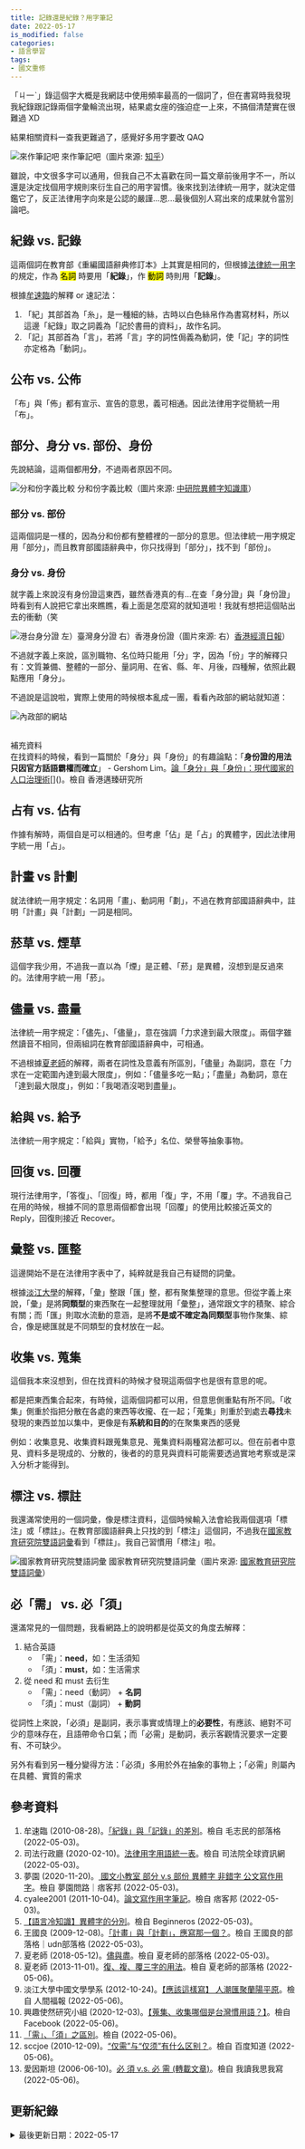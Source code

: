 ```yaml
---
title: 記錄還是紀錄？用字筆記
date: 2022-05-17
is_modified: false
categories:
- 語言學習
tags:
- 國文重修
--- 
```


「ㄐ一ˋ」錄這個字大概是我網誌中使用頻率最高的一個詞了，但在書寫時我發現我紀錄跟記錄兩個字彙輪流出現，結果處女座的強迫症一上來，不搞個清楚實在很難過 XD
  
結果相關資料一查我更難過了，感覺好多用字要改 QAQ

<!--more-->
<p class="illustration">
    <img src="https://i.imgur.com/He6kHyG.png" alt="來作筆記吧">
    來作筆記吧（圖片來源: <a href="https://zhuanlan.zhihu.com/p/44309907">知乎</a>）
</p>

雖說，中文很多字可以通用，但我自己不太喜歡在同一篇文章前後用字不一，所以還是決定找個用字規則來衍生自己的用字習慣。後來找到法律統一用字，就決定借鑑它了，反正法律用字向來是公認的嚴謹...恩...最後個別人寫出來的成果就令當別論吧。



## 紀錄 vs. 記錄
這兩個詞在教育部《重編國語辭典修訂本》上其實是相同的，但根據[法律統一用字](https://www.judicial.gov.tw/tw/cp-2008-163354-de8c4-1.html)的規定，作為 <mark class="bold">名詞</mark> 時要用「**紀錄**」，作 <mark class="bold">動詞</mark> 時則用「**記錄**」。

根據[牟速臨](https://blog.udn.com/pilimao1970/4360937)的解釋 or 速記法：
1. 「紀」其部首為「糸」，是一種細的絲，古時以白色絲帛作為書寫材料，所以這邊「紀錄」取之詞義為「記於書冊的資料」，故作名詞。
2. 「記」其部首為「言」，若將「言」字的詞性侷義為動詞，使「記」字的詞性亦定格為「動詞」。



## 公布 vs. 公佈
「布」與「佈」都有宣示、宣告的意思，義可相通。因此法律用字從簡統一用「布」。



## 部分、身分 vs. 部份、身份
先說結論，這兩個都用**分**，不過兩者原因不同。

<p class="illustration">
    <img src="https://i.imgur.com/NhuTgLE.png" alt="分和份字義比較">
    分和份字義比較（圖片來源: <a href="https://chardb.iis.sinica.edu.tw/meancompare/5206/4EFD">中研院異體字知識庫</a>）
</p>


### 部分 vs. 部份
這兩個詞是一樣的，因為分和份都有整體裡的一部分的意思。但法律統一用字規定用「部分」，而且教育部國語辭典中，你只找得到「部分」，找不到「部份」。


### 身分 vs. 身份
就字義上來說沒有身份證這東西，雖然香港真的有...在查「身分證」與「身份證」時看到有人說把它拿出來瞧瞧，看上面是怎麼寫的就知道啦！我就有想把這個貼出去的衝動（笑

<p class="illustration">
    <img src="https://i.imgur.com/WZwcpuy.png" alt="港台身分證">
    左）臺灣身分證 右）香港身份證（圖片來源: 右）<a href="https://topick.hket.com/article/876416/%E9%A6%99%E6%B8%AF%E8%BA%AB%E4%BB%BD%E8%AD%896%E5%80%8B%E5%B0%8F%E7%9F%A5%E8%AD%98%20%20%E4%BD%A0%E7%9F%A5%E9%81%93%E5%A4%9A%E5%B0%91%EF%BC%9F">香港經濟日報</a>）
</p>


不過就字義上來說，區別職物、名位時只能用「分」字，因為「份」字的解釋只有：文質兼備、整體的一部分、量詞用、在省、縣、年、月後，四種解，依照此觀點應用「身分」。

不過說是這說啦，實際上使用的時候根本亂成一團，看看內政部的網站就知道：

<p class="illustration">
    <img src="https://i.imgur.com/SWMolYX.png" alt="內政部的網站">
</p>

<br class="big">

<div class="alert info"> 
<div class="head">補充資料</div>
在找資料的時候，看到一篇關於「身分」與「身份」的有趣論點：「<b>身份證的用法只因官方話語霸權而確立</b>」
-  Gershom Lim。<a href="https://hkppri.com.hk/2021/blogger-inn/post/605/" >論「身分」與「身份」：現代國家的人口治理術</a>[]()。檢自 香港邁臻研究所
</div>



## 占有 vs. 佔有
作據有解時，兩個自是可以相通的。但考慮「佔」是「占」的異體字，因此法律用字統一用「占」。



## 計畫 vs 計劃
就法律統一用字規定：名詞用「畫」、動詞用「劃」，不過在教育部國語辭典中，註明「計畫」與「計劃」一詞是相同。



## 菸草 vs. 煙草
這個字我少用，不過我一直以為「煙」是正體、「菸」是異體，沒想到是反過來的。法律用字統一用「菸」。



## 儘量 vs. 盡量
法律統一用字規定：「儘先」、「儘量」，意在強調「力求達到最大限度」。兩個字雖然讀音不相同，但兩組詞在教育部國語辭典中，可相通。

不過根據[夏老師](https://blog.udn.com/chhsia1113/111906837?f_UA=pc)的解釋，兩者在詞性及意義有所區別，「儘量」為副詞，意在「力求在一定範圍內達到最大限度」，例如：「儘量多吃一點」；「盡量」為動詞，意在「達到最大限度」，例如：「我喝酒沒喝到盡量」。



## 給與 vs. 給予
法律統一用字規定：「給與」實物，「給予」名位、榮譽等抽象事物。



## 回復 vs. 回覆
現行法律用字，「答復」、「回復」時，都用「復」字，不用「覆」字。不過我自己在用的時候，根據不同的意思兩個都會出現「回覆」的使用比較接近英文的 Reply，回復則接近 Recover。



## 彙整 vs. 匯整
這邊開始不是在法律用字表中了，純粹就是我自己有疑問的詞彙。

根據[淡江大學](https://www.merit-times.com/NewsPage.aspx?unid=279255)的解釋，「彙」整跟「匯」整，都有聚集整理的意思。但從字義上來說，「彙」是將**同類型**的東西聚在一起整理就用「彙整」，通常跟文字的積聚、綜合有關；而「匯」則取水流動的意涵，是將**不是或不確定為同類型**事物作聚集、綜合，像是總匯就是不同類型的食材放在一起。



## 收集 vs. 蒐集
這個我本來沒想到，但在找資料的時候才發現這兩個字也是很有意思的呢。

都是把東西集合起來，有時候，這兩個詞都可以用，但意思側重點有所不同。「收集」側重於指把分散在各處的東西等收攏、在一起；「蒐集」則重於到處去**尋找**未發現的東西並加以集中，更像是有**系統和目的**的在聚集東西的感覺 

例如：收集意見、收集資料跟蒐集意見、蒐集資料兩種寫法都可以。但在前者中意見、資料多是現成的、分散的，後者的的意見與資料可能需要透過實地考察或是深入分析才能得到。



## 標注 vs. 標註
我還滿常使用的一個詞彙，像是標注資料，這個時候輸入法會給我兩個選項「標注」或「標註」。在教育部國語辭典上只找的到「標注」這個詞，不過我在[國家教育研究院雙語詞彙](https://terms.naer.edu.tw/detail/3228556/)看到「標註」。我自己習慣用「標注」啦。

<p class="illustration">
    <img src="https://i.imgur.com/qCRo4cG.png" alt="國家教育研究院雙語詞彙">
    國家教育研究院雙語詞彙（圖片來源: <a href="https://terms.naer.edu.tw/detail/3228556/">國家教育研究院雙語詞彙</a>）
</p>



## 必「需」 vs. 必「須」
還滿常見的一個問題，我看網路上的說明都是從英文的角度去解釋：
1. 結合英語    
    - 「需」：**need**，如：生活須知  
    - 「須」：**must**，如：生活需求  
2. 從 need 和 must 去衍生  
    - 「需」：need（動詞） + **名詞**  
    - 「須」：must（副詞） + **動詞**

從詞性上來說，「必須」是副詞，表示事實或情理上的**必要性**，有應該、絕對不可少的意味存在，且語帶命令口氣；而「必需」是動詞，表示客觀情況要求一定要有、不可缺少。

另外有看到另一種分變得方法：「必須」多用於外在抽象的事物上；「必需」則屬內在具體、實質的需求



## 參考資料 
1. 牟速臨 (2010-08-28)。[「紀錄」與「記錄」的差別](https://blog.udn.com/pilimao1970/4360937)。檢自 毛志民的部落格 (2022-05-03)。
4. 司法行政廳 (2020-02-10)。[法律用字用語統一表](https://www.judicial.gov.tw/tw/cp-2008-163354-de8c4-1.html)。檢自 司法院全球資訊網 (2022-05-03)。 
5. 夢園 (2020-11-20)。[ 國文小教室 部分 v.s 部份 異體字 非錯字 公文寫作用字](https://evn37.pixnet.net/blog/post/23363219-%3C%E5%9C%8B%E6%96%87%E5%B0%8F%E6%95%99%E5%AE%A4%3E%E9%83%A8%E5%88%86-v.s-%E9%83%A8%E4%BB%BD-%E7%95%B0%E9%AB%94%E5%AD%97-%E9%9D%9E%E9%8C%AF%E5%AD%97-%E5%85%AC)。檢自 夢園問路｜痞客邦 (2022-05-03)。
6. cyalee2001 (2011-10-04)。[論文寫作用字筆記](https://cyalee2001.pixnet.net/blog/post/10759486)。檢自 痞客邦 (2022-05-03)。
7. [【語言冷知識】異體字的分別](https://beginneros.com/triviaDetail.php?trivia_id=298)。檢自 Beginneros (2022-05-03)。
8. 王國良 (2009-12-08)。[「計畫」與「計劃」，應寫那一個？](https://blog.udn.com/glwang/3568344)。檢自 王國良的部落格｜udn部落格 (2022-05-03)。
9. 夏老師 (2018-05-12)。[儘與盡](https://blog.udn.com/chhsia1113/111906837?f_UA=pc)。檢自 夏老師的部落格 (2022-05-03)。
10. 夏老師 (2013-11-01)。[復、複、覆三字的用法](https://blog.udn.com/chhsia1113/9284894)。檢自 夏老師的部落格 (2022-05-06)。
11. 淡江大學中國文學學系 (2012-10-24)。[【應該這樣寫】 人潮匯聚蘭陽平原](https://www.merit-times.com/NewsPage.aspx?unid=279255)。檢自 人間福報 (2022-05-06)。
12. 興趣使然研究小組 (2020-12-03)。[【蒐集、收集哪個是台灣慣用語？】](https://www.facebook.com/researchforfun.tw/posts/149303310283931/)。檢自 Facebook (2022-05-06)。
13. [「需」、「須」之區別](http://faculty.stust.edu.tw/~tang/shallow/need_must.htm)。檢自 (2022-05-06)。
14. sccjoe (2010-12-09)。[“仅需”与“仅须”有什么区别？](http://zhidao.baidu.com/question/204540729/answer/574167012)。檢自 百度知道 (2022-05-06)。
15. 愛因斯坦 (2006-06-10)。[必 須 v.s. 必 需 (轉載文章)](https://blog.udn.com/pinyu/307434)。檢自 我讀我思我寫 (2022-05-06)。



## 更新紀錄
<details class="update_stamp">
  <summary>最後更新日期：2022-05-17</summary>
  <ul>
    <li>2022-05-17 發布</li>
    <li>2022-05-06 完稿</li>
    <li>2022-05-03 起稿</li>
  </ul>
</details>